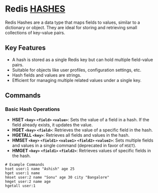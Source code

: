 # Redis [HASHES](https://redis.io/docs/latest/develop/data-types/hashes/)

Redis Hashes are a data type that maps fields to values, similar to a dictionary or object. They are ideal for storing and retrieving small collections of key-value pairs.

## Key Features
- A hash is stored as a single Redis key but can hold multiple field-value pairs.
- Suitable for objects like user profiles, configuration settings, etc.
- Hash fields and values are strings.
- Efficient for managing multiple related values under a single key.

## Commands

### Basic Hash Operations
- **HSET `<key>` `<field>` `<value>`**: Sets the value of a field in a hash. If the field already exists, it updates the value.
- **HGET `<key>` `<field>`**: Retrieves the value of a specific field in the hash.
- **HGETALL `<key>`**: Retrieves all fields and values in the hash.
- **HMSET `<key>` `<field1>` `<value1>` `<field2>` `<value2>`**: Sets multiple fields and values in a single command (deprecated in favor of `HSET`).
- **HMGET `<key>` `<field1>` `<field2>`**: Retrieves values of specific fields in the hash.

```shell
# Example Commands
hset user:1 name "Ashish" age 25
hget user:1 name
hmset user:2 name "Sonu" age 30 city "Bangalore"
hmget user:2 name age
hgetall user:1